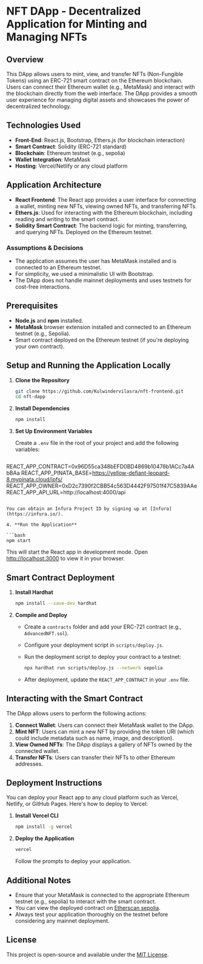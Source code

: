 
# NFT DApp - Decentralized Application for Minting and Managing NFTs

## Overview

This DApp allows users to mint, view, and transfer NFTs (Non-Fungible Tokens) using an ERC-721 smart contract on the Ethereum blockchain. Users can connect their Ethereum wallet (e.g., MetaMask) and interact with the blockchain directly from the web interface. The DApp provides a smooth user experience for managing digital assets and showcases the power of decentralized technology.

## Technologies Used

- **Front-End**: React.js, Bootstrap, Ethers.js (for blockchain interaction)
- **Smart Contract**: Solidity (ERC-721 standard)
- **Blockchain**: Ethereum testnet (e.g., sepolia)
- **Wallet Integration**: MetaMask
- **Hosting**: Vercel/Netlify or any cloud platform

## Application Architecture

- **React Frontend**: The React app provides a user interface for connecting a wallet, minting new NFTs, viewing owned NFTs, and transferring NFTs.
- **Ethers.js**: Used for interacting with the Ethereum blockchain, including reading and writing to the smart contract.
- **Solidity Smart Contract**: The backend logic for minting, transferring, and querying NFTs. Deployed on the Ethereum testnet.
  
### Assumptions & Decisions

- The application assumes the user has MetaMask installed and is connected to an Ethereum testnet.
- For simplicity, we used a minimalistic UI with Bootstrap.
- The DApp does not handle mainnet deployments and uses testnets for cost-free interactions.

## Prerequisites

- **Node.js** and **npm** installed.
- **MetaMask** browser extension installed and connected to an Ethereum testnet (e.g., Sepolia).
- Smart contract deployed on the Ethereum testnet (if you're deploying your own contract).

## Setup and Running the Application Locally

1. **Clone the Repository**

   ```bash
   git clone https://github.com/Kulwindervilasra/nft-frontend.git
   cd nft-dapp
   ```

2. **Install Dependencies**

   ```bash
   npm install
   ```

3. **Set Up Environment Variables**

   Create a `.env` file in the root of your project and add the following variables:

   ```bash
REACT_APP_CONTRACT=0x96D55ca348bEFD0BD4869b10476b1ACc7a4AbBAa
REACT_APP_PINATA_BASE=https://yellow-defiant-leopard-8.mypinata.cloud/ipfs/
REACT_APP_OWNER=0xD2c7390f2CBB54c563D4442F97501f47C5839AAe
REACT_APP_API_URL=http://localhost:4000/api
   ```

   You can obtain an Infura Project ID by signing up at [Infura](https://infura.io/).

4. **Run the Application**

   ```bash
   npm start
   ```

   This will start the React app in development mode. Open [http://localhost:3000](http://localhost:3000) to view it in your browser.

## Smart Contract Deployment

1. **Install Hardhat**

   ```bash
   npm install --save-dev hardhat
   ```

2. **Compile and Deploy**

   - Create a `contracts` folder and add your ERC-721 contract (e.g., `AdvancedNFT.sol`).
   - Configure your deployment script in `scripts/deploy.js`.
   - Run the deployment script to deploy your contract to a testnet:

     ```bash
     npx hardhat run scripts/deploy.js --network sepolia
     ```

   - After deployment, update the `REACT_APP_CONTRACT` in your `.env` file.

## Interacting with the Smart Contract

The DApp allows users to perform the following actions:

1. **Connect Wallet**: Users can connect their MetaMask wallet to the DApp.
2. **Mint NFT**: Users can mint a new NFT by providing the token URI (which could include metadata such as name, image, and description).
3. **View Owned NFTs**: The DApp displays a gallery of NFTs owned by the connected wallet.
4. **Transfer NFTs**: Users can transfer their NFTs to other Ethereum addresses.

## Deployment Instructions

You can deploy your React app to any cloud platform such as Vercel, Netlify, or GitHub Pages. Here's how to deploy to Vercel:

1. **Install Vercel CLI**

   ```bash
   npm install -g vercel
   ```

2. **Deploy the Application**

   ```bash
   vercel
   ```

   Follow the prompts to deploy your application.

## Additional Notes

- Ensure that your MetaMask is connected to the appropriate Ethereum testnet (e.g., sepolia) to interact with the smart contract.
- You can view the deployed contract on [Etherscan sepolia](https://sepolia.etherscan.io/).
- Always test your application thoroughly on the testnet before considering any mainnet deployment.

## License

This project is open-source and available under the [MIT License](LICENSE).
